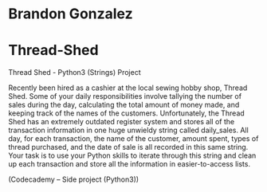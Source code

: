 # Brandon Gonzalez
# Thread-Shed
Thread Shed - Python3 (Strings) Project

Recently been hired as a cashier at the local sewing hobby shop, Thread Shed. Some of your daily responsibilities involve tallying the number of sales during the day, calculating the total amount of money made, and keeping track of the names of the customers.
Unfortunately, the Thread Shed has an extremely outdated register system and stores all of the transaction information in one huge unwieldy string called daily_sales.
All day, for each transaction, the name of the customer, amount spent, types of thread purchased, and the date of sale is all recorded in this same string. Your task is to use your Python skills to iterate through this string and clean up each transaction and store all the information in easier-to-access lists.

(Codecademy – Side project (Python3))
